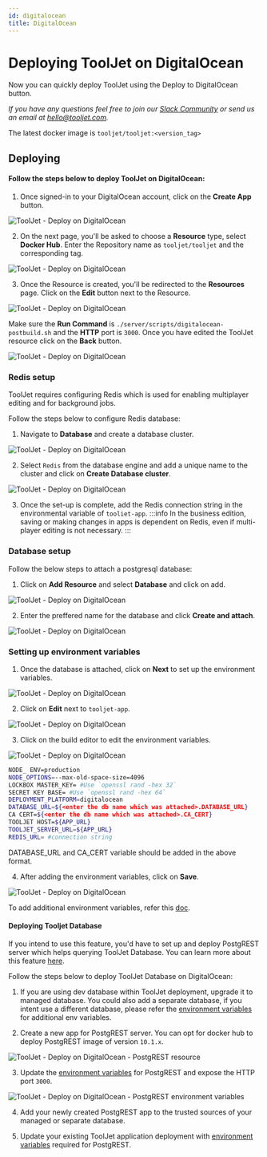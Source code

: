 ```yaml
---
id: digitalocean
title: DigitalOcean
---
```


# Deploying ToolJet on DigitalOcean

Now you can quickly deploy ToolJet using the Deploy to DigitalOcean button.

*If you have any questions feel free to join our [Slack Community](https://tooljet.com/slack) or send us an email at hello@tooljet.com.*

The latest docker image is `tooljet/tooljet:<version_tag>`

## Deploying

#### Follow the steps below to deploy ToolJet on DigitalOcean:

1. Once signed-in to your DigitalOcean account, click on the **Create App** button. 
  
  <div style={{textAlign: 'center'}}>

  <img className="screenshot-full" src="/img/setup/digitalocean/1.png" alt="ToolJet - Deploy on DigitalOcean" />

  </div>

2. On the next page, you'll be asked to choose a **Resource** type, select **Docker Hub**. Enter the Repository name as `tooljet/tooljet` and the corresponding tag.

  <div style={{textAlign: 'center'}}>

  <img className="screenshot-full" src="/img/setup/digitalocean/2.png" alt="ToolJet - Deploy on DigitalOcean" />

  </div>

3. Once the Resource is created, you'll be redirected to the **Resources** page. Click on the **Edit** button next to the Resource.

  <div style={{textAlign: 'center'}}>

  <img className="screenshot-full" src="/img/setup/digitalocean/3.png" alt="ToolJet - Deploy on DigitalOcean" />

  </div>
  
  Make sure the **Run Command** is `./server/scripts/digitalocean-postbuild.sh` and the **HTTP** port is `3000`. Once you have edited the ToolJet resource click on the **Back** button.

  <div style={{textAlign: 'center'}}>

  <img className="screenshot-full" src="/img/setup/digitalocean/4.png" alt="ToolJet - Deploy on DigitalOcean" />

  </div>

### Redis setup

ToolJet requires configuring Redis which is used for enabling multiplayer editing and for background jobs.

Follow the steps below to configure Redis database:

1. Navigate to **Database** and create a database cluster.

  <div style={{textAlign: 'center'}}>

  <img className="screenshot-full" src="/img/setup/digitalocean/5.png" alt="ToolJet - Deploy on DigitalOcean" />

  </div>

2. Select `Redis` from the database engine and add a unique name to the cluster and click on **Create Database cluster**.

  <div style={{textAlign: 'center'}}>

  <img className="screenshot-full" src="/img/setup/digitalocean/6.png" alt="ToolJet - Deploy on DigitalOcean" />

  </div>

3. Once the set-up is complete, add the Redis connection string in the environmental variable of `tooliet-app`.
  :::info
  In the business edition, saving or making changes in apps is dependent on Redis, even if multi-player editing is not necessary.
  :::
  
### Database setup

Follow the below steps to attach a postgresql database:

1. Click on **Add Resource** and select **Database** and click on add.

  <div style={{textAlign: 'center'}}>

  <img className="screenshot-full" src="/img/setup/digitalocean/7.png" alt="ToolJet - Deploy on DigitalOcean" />

  </div>

2. Enter the preffered name for the database and click **Create and attach**.

  <div style={{textAlign: 'center'}}>

  <img className="screenshot-full" src="/img/setup/digitalocean/8.png" alt="ToolJet - Deploy on DigitalOcean" />

  </div>

### Setting up environment variables

1. Once the database is attached, click on **Next** to set up the environment variables.

  <div style={{textAlign: 'center'}}>

  <img className="screenshot-full" src="/img/setup/digitalocean/9.png" alt="ToolJet - Deploy on DigitalOcean" />

  </div>

2. Click on **Edit** next to `tooljet-app`.

  <div style={{textAlign: 'center'}}>

  <img className="screenshot-full" src="/img/setup/digitalocean/10.png" alt="ToolJet - Deploy on DigitalOcean" />

  </div>

3. Click on the build editor to edit the environment variables.

  <div style={{textAlign: 'center'}}>

  <img className="screenshot-full" src="/img/setup/digitalocean/11.png" alt="ToolJet - Deploy on DigitalOcean" />

  </div>

  ```bash
  NODE_ ENV=production
  NODE_OPTIONS=--max-old-space-size=4096
  LOCKBOX MASTER_KEY= #Use `openssl rand -hex 32`
  SECRET KEY BASE= #Use `openssl rand -hex 64`
  DEPLOYMENT_PLATFORM=digitalocean
  DATABASE_URL=${<enter the db name which was attached>.DATABASE_URL}
  CA CERT=${<enter the db name which was attached>.CA_CERT}
  TOOLJET HOST=${APP_URL} 
  TOOLJET_SERVER_URL=${APP_URL} 
  REDIS_URL= #connection string
  ```

  DATABASE_URL and CA_CERT variable should be added in the above format.

4. After adding the environment variables, click on **Save**.

  <div style={{textAlign: 'center'}}>

  <img className="screenshot-full" src="/img/setup/digitalocean/12.png" alt="ToolJet - Deploy on DigitalOcean" />

  </div>

  To add additional environment variables, refer this [doc](https://docs.tooljet.com/docs/setup/env-vars/).

#### Deploying Tooljet Database

If you intend to use this feature, you'd have to set up and deploy PostgREST server which helps querying ToolJet Database.
You can learn more about this feature [here](/docs/tooljet-database).

Follow the steps below to deploy ToolJet Database on DigitalOcean:

1. If you are using dev database within ToolJet deployment, upgrade it to managed database. You could also add a separate database, if you intent use a different database, please refer the [environment variables](/docs/setup/env-vars#enable-tooljet-database--optional-) for additional env variables. 

2. Create a new app for PostgREST server. You can opt for docker hub to deploy PostgREST image of version `10.1.x`.

  <img className="screenshot-full" src="/img/setup/digitalocean/postgrest-build.png" alt="ToolJet - Deploy on DigitalOcean - PostgREST resource" />

3. Update the [environment variables](/docs/setup/env-vars#postgrest-server-optional) for PostgREST and expose the HTTP port `3000`.

  <img className="screenshot-full" src="/img/setup/digitalocean/postgrest-env.png" alt="ToolJet - Deploy on DigitalOcean - PostgREST environment variables" />

4. Add your newly created PostgREST app to the trusted sources of your managed or separate database.

5. Update your existing ToolJet application deployment with [environment variables](/docs/setup/env-vars#enable-tooljet-database--optional-) required for PostgREST. 
